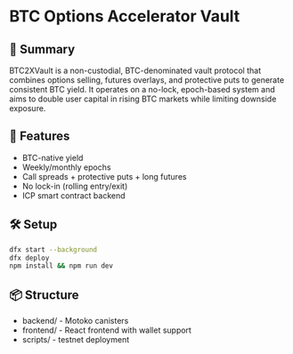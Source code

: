 # BTC Options Accelerator Vault

## 🧠 Summary
BTC2XVault is a non-custodial, BTC-denominated vault protocol that combines options selling, futures overlays, and protective puts to generate consistent BTC yield. It operates on a no-lock, epoch-based system and aims to double user capital in rising BTC markets while limiting downside exposure.

## 🚀 Features
- BTC-native yield
- Weekly/monthly epochs
- Call spreads + protective puts + long futures
- No lock-in (rolling entry/exit)
- ICP smart contract backend

## 🛠️ Setup
```bash
dfx start --background
dfx deploy
npm install && npm run dev
```

## 📦 Structure
- backend/ - Motoko canisters
- frontend/ - React frontend with wallet support
- scripts/ - testnet deployment
